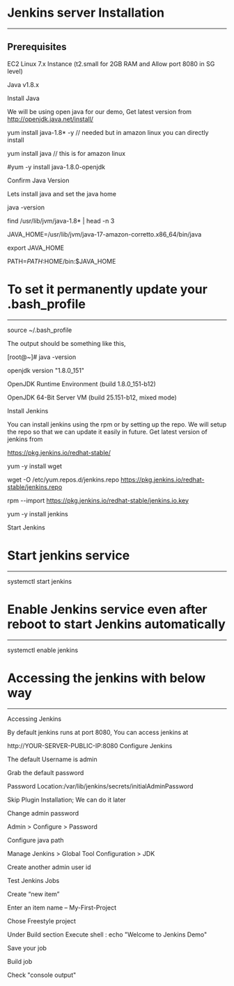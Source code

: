# Jenkins server Installation
------------------------------
Prerequisites
-------------------
EC2 Linux 7.x Instance (t2.small for 2GB RAM and Allow port 8080 in SG level)

Java v1.8.x

Install Java

We will be using open java for our demo, Get latest version from http://openjdk.java.net/install/

yum install java-1.8* -y // needed but in amazon linux you can directly install 

yum install java // this is for amazon linux

#yum -y install java-1.8.0-openjdk

Confirm Java Version

Lets install java and set the java home

java -version

find /usr/lib/jvm/java-1.8* | head -n 3

JAVA_HOME=/usr/lib/jvm/java-17-amazon-corretto.x86_64/bin/java

export JAVA_HOME

PATH=$PATH:$HOME/bin:$JAVA_HOME

# To set it permanently update your .bash_profile
--------------------------------------------------
source ~/.bash_profile

The output should be something like this,

[root@~]# java -version

openjdk version "1.8.0_151"

OpenJDK Runtime Environment (build 1.8.0_151-b12)

OpenJDK 64-Bit Server VM (build 25.151-b12, mixed mode)

Install Jenkins

You can install jenkins using the rpm or by setting up the repo. We will setup the repo so that we can update it easily in future. Get latest version of jenkins from 

https://pkg.jenkins.io/redhat-stable/

yum -y install wget

wget -O /etc/yum.repos.d/jenkins.repo https://pkg.jenkins.io/redhat-stable/jenkins.repo

rpm --import https://pkg.jenkins.io/redhat-stable/jenkins.io.key

yum -y install jenkins

Start Jenkins

# Start jenkins service
---------------------------
systemctl start jenkins

# Enable Jenkins service even after reboot to start Jenkins automatically
--------------------------------------------------------------------------
systemctl enable jenkins


# Accessing the jenkins with below way
--------------------------------------


Accessing Jenkins

By default jenkins runs at port 8080, You can access jenkins at

http://YOUR-SERVER-PUBLIC-IP:8080
Configure Jenkins

The default Username is admin

Grab the default password

Password Location:/var/lib/jenkins/secrets/initialAdminPassword

Skip Plugin Installation; We can do it later

Change admin password

Admin > Configure > Password

Configure java path

Manage Jenkins > Global Tool Configuration > JDK

Create another admin user id

Test Jenkins Jobs

Create “new item”

Enter an item name – My-First-Project

Chose Freestyle project

Under Build section Execute shell : echo "Welcome to Jenkins Demo"

Save your job

Build job

Check "console output"